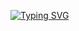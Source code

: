 [![Typing SVG](https://readme-typing-svg.demolab.com?font=Orbitron&weight=900&size=27&pause=5000&color=000000&background=FFFFFF&center=true&vCenter=true&width=435&lines=Welcome+to+my+profile+page)]()
